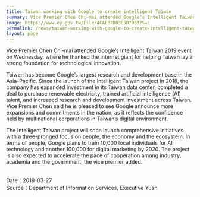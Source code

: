 ```yaml
---
title: Taiwan working with Google to create intelligent Taiwan
summary: Vice Premier Chen Chi-mai attended Google’s Intelligent Taiwan 2019 event on Wednesday
image: https://www.ey.gov.tw/File/4CAEB2D03E5D7983?S=L
permalink: /news/taiwan-working-with-google-to-create-intelligent-taiwan/
layout: page
---
```

Vice Premier Chen Chi-mai attended Google’s Intelligent Taiwan 2019 event on Wednesday, where he thanked the internet giant for helping Taiwan lay a strong foundation for technological innovation.

Taiwan has become Google’s largest research and development base in the Asia-Pacific. Since the launch of the Intelligent Taiwan project in 2018, the company has expanded investment in its Taiwan data center, completed a deal to purchase renewable electricity, trained artificial intelligence (AI) talent, and increased research and development investment across Taiwan. Vice Premier Chen said he is pleased to see Google announce more expansions and commitments in the nation, as it reflects the confidence held by multinational corporations in Taiwan’s digital environment.

The Intelligent Taiwan project will soon launch comprehensive initiatives with a three-pronged focus on people, the economy and the ecosystem. In terms of people, Google plans to train 10,000 local individuals for AI technology and another 100,000 for digital marketing by 2020. The project is also expected to accelerate the pace of cooperation among industry, academia and the government, the vice premier added.

<br/>
Date：2019-03-27
<br/>
Source：Department of Information Services, Executive Yuan
